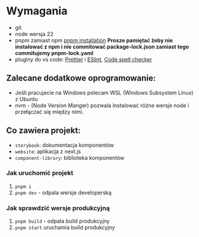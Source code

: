 # Wymagania

- git
- node wersja 22
- pnpm zamiast npm [pnpm installation](https://pnpm.io/installation) **Prosze pamiętać żeby nie instalować z npm i nie commitować package-lock.json zamiast tego commitujemy pnpm-lock.yaml**
- pluginy do vs code: [Prettier](https://marketplace.visualstudio.com/items?itemName=esbenp.prettier-vscode) i [ESlint](https://marketplace.visualstudio.com/items?itemName=dbaeumer.vscode-eslint), [Code spell checker](https://marketplace.visualstudio.com/items?itemName=streetsidesoftware.code-spell-checker)

## Zalecane dodatkowe oprogramowanie:

- Jeśli pracujecie na Windows polecam WSL (Windows Subsystem Linux) z Ubuntu
- nvm - (Node Version Manger) pozwala instalować różne wersje node i przełączać się między nimi.

## Co zawiera projekt:

- `storybook`: dokumentacja komponentów
- `website`: aplikacja z next.js
- `component-library`: biblioteka komponentów

### Jak uruchomić projekt
1. `pnpm i`
2. `pnpm dev` - odpala wersje developerską

### Jak sprawdzić wersje produkcyjną
1. `pnpm build` - odpala build produkcyjny
2. `pnpm start` uruchamia build produkcyjny